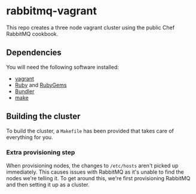 # rabbitmq-vagrant

This repo creates a three node vagrant cluster using the public Chef
RabbitMQ cookbook.

## Dependencies

You will need the following software installed:

 - [vagrant](https://www.vagrantup.com/)
 - [Ruby](https://www.ruby-lang.org/) and [RubyGems](https://rubygems.org/)
 - [Bundler](http://bundler.io/)
 - [make](https://www.gnu.org/software/make/)

## Building the cluster

To build the cluster, a `Makefile` has been provided that takes care
of everything for you.

### Extra provisioning step

When provisioning nodes, the changes to `/etc/hosts` aren't picked up
immediately. This causes issues with RabbitMQ as it's unable to find
the nodes we're telling it. To get around this, we're first
provisioning RabbitMQ and then setting it up as a cluster.
